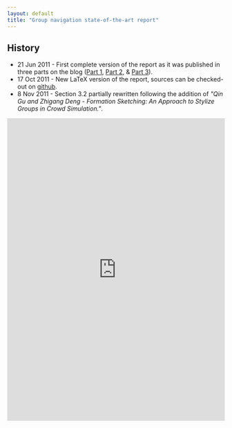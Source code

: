 ```yaml
---
layout: default
title: "Group navigation state-of-the-art report" 
---
```


## History ##

- 21 Jun 2011 - First complete version of the report as it was published in three parts on the blog ([Part 1][1], [Part 2][2], & [Part 3][3]).
- 17 Oct 2011 - New LaTeX version of the report, sources can be checked-out on [github](https://github.com/cloderic/Group-navigation-state-of-the-art-report).
- 8 Nov 2011 - Section 3.2 partially rewritten following the addition of *"Qin Gu and Zhigang Deng - Formation Sketching: An Approach to Stylize Groups in Crowd Simulation."*.

<iframe id="embedded" width="100%" height="700" scrolling="no" frameborder="0" src="http://www.scribd.com/embeds/60334555/content?start_page=1&amp;view_mode=list&amp;access_key=key-83cg73q9nriwndmn56c"></iframe>

 [1]: /group-navigation-state-of-the-art-report-part		"Group navigation State-of-the-art report - Part 1"
 [2]: /group-navigation-state-of-the-art-report-part-0		"Group navigation State-of-the-art report - Part 2"
 [3]: /group-navigation-state-of-the-art-report-part-90260	"Group navigation State-of-the-art report - Part 3"